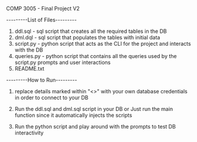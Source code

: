 COMP 3005 - Final Project V2

---------List of Files---------

1. ddl.sql - sql script that creates all the required tables in the DB
2. dml.dql - sql script that populates the tables with initial data
3. script.py - python script that acts as the CLI for the project and interacts with the DB
4. queries.py - python script that contains all the queries used by the script.py prompts and  user interactions
5. README.txt

---------How to Run---------

1. replace details marked within "<>" with your own database credentials in order to connect
to your DB

2. Run the ddl.sql and dml.sql script in your DB or Just run the main function since it automatically injects the scripts

3. Run the python script and play around with the prompts to test DB interactivity
